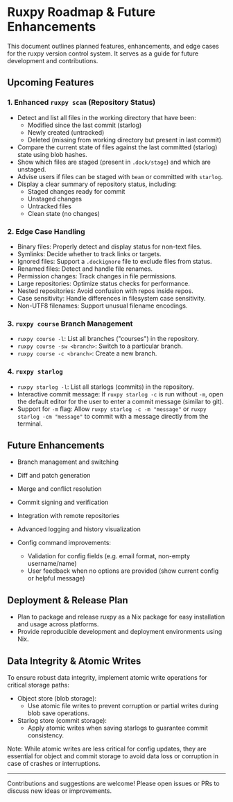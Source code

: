 # Ruxpy Roadmap & Future Enhancements

This document outlines planned features, enhancements, and edge cases for the ruxpy version control system. It serves as a guide for future development and contributions.

## Upcoming Features

### 1. Enhanced `ruxpy scan` (Repository Status)
- Detect and list all files in the working directory that have been:
  - Modified since the last commit (starlog)
  - Newly created (untracked)
  - Deleted (missing from working directory but present in last commit)
- Compare the current state of files against the last committed (starlog) state using blob hashes.
- Show which files are staged (present in `.dock/stage`) and which are unstaged.
- Advise users if files can be staged with `beam` or committed with `starlog`.
- Display a clear summary of repository status, including:
  - Staged changes ready for commit
  - Unstaged changes
  - Untracked files
  - Clean state (no changes)

### 2. Edge Case Handling
- Binary files: Properly detect and display status for non-text files.
- Symlinks: Decide whether to track links or targets.
- Ignored files: Support a `.dockignore` file to exclude files from status.
- Renamed files: Detect and handle file renames.
- Permission changes: Track changes in file permissions.
- Large repositories: Optimize status checks for performance.
- Nested repositories: Avoid confusion with repos inside repos.
- Case sensitivity: Handle differences in filesystem case sensitivity.
- Non-UTF8 filenames: Support unusual filename encodings.

### 3. `ruxpy course` Branch Management
- `ruxpy course -l`: List all branches ("courses") in the repository.
- `ruxpy course -sw <branch>`: Switch to a particular branch.
- `ruxpy course -c <branch>`: Create a new branch.


### 4. `ruxpy starlog`
- `ruxpy starlog -l`: List all starlogs (commits) in the repository.
- Interactive commit message: If `ruxpy starlog -c` is run without `-m`, open the default editor for the user to enter a commit message (similar to git).
- Support for `-m` flag: Allow `ruxpy starlog -c -m "message"` or `ruxpy starlog -cm "message"` to commit with a message directly from the terminal.

## Future Enhancements

- Branch management and switching
- Diff and patch generation
- Merge and conflict resolution
- Commit signing and verification
- Integration with remote repositories
- Advanced logging and history visualization

- Config command improvements:
  - Validation for config fields (e.g. email format, non-empty username/name)
  - User feedback when no options are provided (show current config or helpful message)


## Deployment & Release Plan

- Plan to package and release ruxpy as a Nix package for easy installation and usage across platforms.
- Provide reproducible development and deployment environments using Nix.

## Data Integrity & Atomic Writes

To ensure robust data integrity, implement atomic write operations for critical storage paths:

- Object store (blob storage):
  - Use atomic file writes to prevent corruption or partial writes during blob save operations.
- Starlog store (commit storage):
  - Apply atomic writes when saving starlogs to guarantee commit consistency.

Note: While atomic writes are less critical for config updates, they are essential for object and commit storage to avoid data loss or corruption in case of crashes or interruptions.

---

Contributions and suggestions are welcome! Please open issues or PRs to discuss new ideas or improvements.
